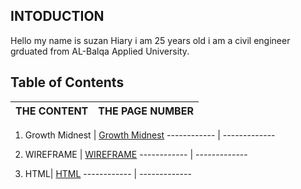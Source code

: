 ## INTODUCTION

Hello my name is suzan Hiary i am 25 years old i am a civil engineer grduated from AL-Balqa Applied University.



## Table of Contents


THE CONTENT | THE PAGE NUMBER
------------ | -------------

1. Growth Midnest |  [Growth Midnest](#Growth)
------------ | -------------

2. WIREFRAME |  [WIREFRAME](#WIREFRAME)
------------ | -------------

3. HTML|  [HTML](#HTM)
------------ | -------------
